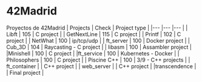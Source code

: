 # 42Madrid
Proyectos de 42Madrid
|   Projects	|  Check	| Project type |
|---	|---	|--- |
|  Libft 	| 105  	| C project |
| GetNextLine  	| 115  	| C project |
|   Printf	| 102  	| C project |
| NetWhat | 100 | ip/tcp/udp |
| ft_server | 100 | Docker project |
| Cub_3D | 104 | Raycasting - C project |
| libasm | 100 | Assambler project |
|Minishell | 100 | C project |
|ft_service | 100 | Kubernetes - Docker |
| Philosophers | 100 | C project |
| Piscine C++ | 100 | 3/9 - C++ projects |
| ft_container | | C++ project |
| web_server | | C++ project |
|transcendence | | Final project |
